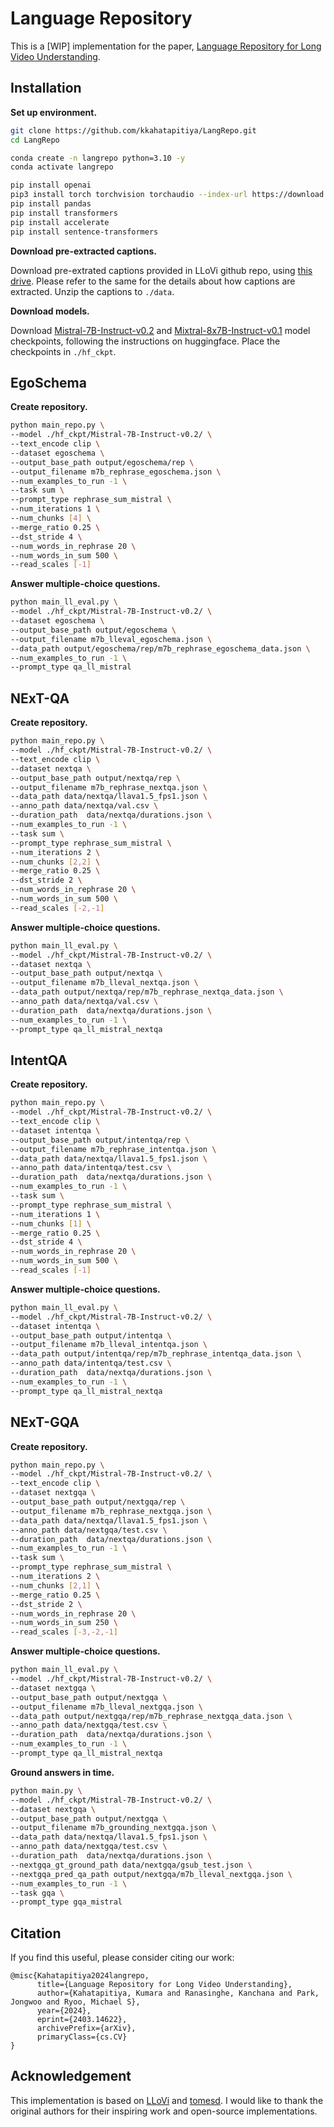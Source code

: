 # Language Repository

This is a [WIP] implementation for the paper, [Language Repository for Long Video Understanding](https://arxiv.org/abs/2403.14622).

## **Installation**

**Set up environment.**

```bash
git clone https://github.com/kkahatapitiya/LangRepo.git
cd LangRepo

conda create -n langrepo python=3.10 -y
conda activate langrepo

pip install openai
pip3 install torch torchvision torchaudio --index-url https://download.pytorch.org/whl/cu121
pip install pandas
pip install transformers
pip install accelerate
pip install sentence-transformers
```

**Download pre-extracted captions.**

Download pre-extrated captions provided in LLoVi github repo, using [this drive](https://drive.google.com/file/d/13M10CB5ePPVlycn754_ff3CwnpPtDfJA/view?usp=drive_link). Please refer to the same for the details about how captions are extracted. Unzip the captions to ```./data```.

**Download models.**

Download [Mistral-7B-Instruct-v0.2](https://huggingface.co/mistralai/Mistral-7B-Instruct-v0.2) and [Mixtral-8x7B-Instruct-v0.1](https://huggingface.co/mistralai/Mixtral-8x7B-Instruct-v0.1) model checkpoints, following the instructions on huggingface. Place the checkpoints in ```./hf_ckpt```.

## EgoSchema

**Create repository.**

```bash
python main_repo.py \
--model ./hf_ckpt/Mistral-7B-Instruct-v0.2/ \
--text_encode clip \
--dataset egoschema \
--output_base_path output/egoschema/rep \
--output_filename m7b_rephrase_egoschema.json \
--num_examples_to_run -1 \
--task sum \
--prompt_type rephrase_sum_mistral \
--num_iterations 1 \
--num_chunks [4] \
--merge_ratio 0.25 \
--dst_stride 4 \
--num_words_in_rephrase 20 \
--num_words_in_sum 500 \
--read_scales [-1]
```

**Answer multiple-choice questions.**

```bash
python main_ll_eval.py \
--model ./hf_ckpt/Mistral-7B-Instruct-v0.2/ \
--dataset egoschema \
--output_base_path output/egoschema \
--output_filename m7b_lleval_egoschema.json \
--data_path output/egoschema/rep/m7b_rephrase_egoschema_data.json \
--num_examples_to_run -1 \
--prompt_type qa_ll_mistral
```

## NExT-QA

**Create repository.**

```bash
python main_repo.py \
--model ./hf_ckpt/Mistral-7B-Instruct-v0.2/ \
--text_encode clip \
--dataset nextqa \
--output_base_path output/nextqa/rep \
--output_filename m7b_rephrase_nextqa.json \
--data_path data/nextqa/llava1.5_fps1.json \
--anno_path data/nextqa/val.csv \
--duration_path  data/nextqa/durations.json \
--num_examples_to_run -1 \
--task sum \
--prompt_type rephrase_sum_mistral \
--num_iterations 2 \
--num_chunks [2,2] \
--merge_ratio 0.25 \
--dst_stride 2 \
--num_words_in_rephrase 20 \
--num_words_in_sum 500 \
--read_scales [-2,-1]
```

**Answer multiple-choice questions.**

```bash
python main_ll_eval.py \
--model ./hf_ckpt/Mistral-7B-Instruct-v0.2/ \
--dataset nextqa \
--output_base_path output/nextqa \
--output_filename m7b_lleval_nextqa.json \
--data_path output/nextqa/rep/m7b_rephrase_nextqa_data.json \
--anno_path data/nextqa/val.csv \
--duration_path  data/nextqa/durations.json \
--num_examples_to_run -1 \
--prompt_type qa_ll_mistral_nextqa
```

## IntentQA

**Create repository.**

```bash
python main_repo.py \
--model ./hf_ckpt/Mistral-7B-Instruct-v0.2/ \
--text_encode clip \
--dataset intentqa \
--output_base_path output/intentqa/rep \
--output_filename m7b_rephrase_intentqa.json \
--data_path data/nextqa/llava1.5_fps1.json \
--anno_path data/intentqa/test.csv \
--duration_path  data/nextqa/durations.json \
--num_examples_to_run -1 \
--task sum \
--prompt_type rephrase_sum_mistral \
--num_iterations 1 \
--num_chunks [1] \
--merge_ratio 0.25 \
--dst_stride 4 \
--num_words_in_rephrase 20 \
--num_words_in_sum 500 \
--read_scales [-1]
```

**Answer multiple-choice questions.**

```bash
python main_ll_eval.py \
--model ./hf_ckpt/Mistral-7B-Instruct-v0.2/ \
--dataset intentqa \
--output_base_path output/intentqa \
--output_filename m7b_lleval_intentqa.json \
--data_path output/intentqa/rep/m7b_rephrase_intentqa_data.json \
--anno_path data/intentqa/test.csv \
--duration_path  data/nextqa/durations.json \
--num_examples_to_run -1 \
--prompt_type qa_ll_mistral_nextqa
```

## NExT-GQA

**Create repository.**

```bash
python main_repo.py \
--model ./hf_ckpt/Mistral-7B-Instruct-v0.2/ \
--text_encode clip \
--dataset nextgqa \
--output_base_path output/nextgqa/rep \
--output_filename m7b_rephrase_nextgqa.json \
--data_path data/nextqa/llava1.5_fps1.json \
--anno_path data/nextgqa/test.csv \
--duration_path  data/nextqa/durations.json \
--num_examples_to_run -1 \
--task sum \
--prompt_type rephrase_sum_mistral \
--num_iterations 2 \
--num_chunks [2,1] \
--merge_ratio 0.25 \
--dst_stride 2 \
--num_words_in_rephrase 20 \
--num_words_in_sum 250 \
--read_scales [-3,-2,-1]
```

**Answer multiple-choice questions.**

```bash
python main_ll_eval.py \
--model ./hf_ckpt/Mistral-7B-Instruct-v0.2/ \
--dataset nextgqa \
--output_base_path output/nextgqa \
--output_filename m7b_lleval_nextgqa.json \
--data_path output/nextgqa/rep/m7b_rephrase_nextgqa_data.json \
--anno_path data/nextgqa/test.csv \
--duration_path  data/nextqa/durations.json \
--num_examples_to_run -1 \
--prompt_type qa_ll_mistral_nextqa
```

**Ground answers in time.**

```bash
python main.py \
--model ./hf_ckpt/Mistral-7B-Instruct-v0.2/ \
--dataset nextgqa \
--output_base_path output/nextgqa \
--output_filename m7b_grounding_nextgqa.json \
--data_path data/nextqa/llava1.5_fps1.json \
--anno_path data/nextgqa/test.csv \
--duration_path  data/nextqa/durations.json \
--nextgqa_gt_ground_path data/nextgqa/gsub_test.json \
--nextgqa_pred_qa_path output/nextgqa/m7b_lleval_nextgqa.json \
--num_examples_to_run -1 \
--task gqa \
--prompt_type gqa_mistral
```

## Citation

If you find this useful, please consider citing our work:

```
@misc{Kahatapitiya2024langrepo,
      title={Language Repository for Long Video Understanding}, 
      author={Kahatapitiya, Kumara and Ranasinghe, Kanchana and Park, Jongwoo and Ryoo, Michael S},
      year={2024},
      eprint={2403.14622},
      archivePrefix={arXiv},
      primaryClass={cs.CV}
}
```

## Acknowledgement

This implementation is based on [LLoVi](https://github.com/CeeZh/LLoVi) and [tomesd](https://github.com/dbolya/tomesd). I would like to thank the original authors for their inspiring work and open-source implementations.
